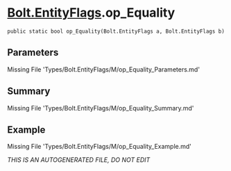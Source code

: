 # [Bolt.EntityFlags](Types/Bolt.EntityFlags.md).op_Equality
`public static bool op_Equality(Bolt.EntityFlags a, Bolt.EntityFlags b)`
## Parameters
Missing File 'Types/Bolt.EntityFlags/M/op_Equality_Parameters.md'
## Summary
Missing File 'Types/Bolt.EntityFlags/M/op_Equality_Summary.md'
## Example
Missing File 'Types/Bolt.EntityFlags/M/op_Equality_Example.md'

*THIS IS AN AUTOGENERATED FILE, DO NOT EDIT*

